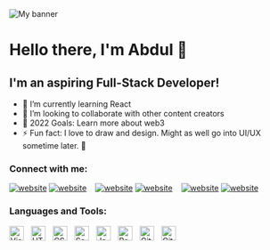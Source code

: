 <img src="https://user-images.githubusercontent.com/87391935/184502510-f05e52dd-8c57-427c-9f51-91916bd439db.png" alt="My banner" />

# Hello there, I'm Abdul 👋

## I'm an aspiring Full-Stack Developer!

- 🌱 I’m currently learning React
- 👯 I’m looking to collaborate with other content creators
- 🥅 2022 Goals: Learn more about web3
- ⚡ Fun fact: I love to draw and design. Might as well go into UI/UX sometime later. 🤔

### Connect with me:

[![website](./img/twitter-light.svg)](https://twitter.com/hxnz33#gh-light-mode-only)
[![website](./img/twitter-dark.svg)](https://twitter.com/hxnz33#gh-dark-mode-only)
&nbsp;&nbsp;
[![website](./img/linkedin-light.svg)](https://www.linkedin.com/in/abdullahi-mustafa-1a1996237/#gh-light-mode-only)
[![website](./img/linkedin-dark.svg)](https://www.linkedin.com/in/abdullahi-mustafa-1a1996237/#gh-dark-mode-only)
&nbsp;&nbsp;
[![website](./img/instagram-light.svg)](https://www.instagram.com/abdullmustyy/#gh-light-mode-only)
[![website](./img/instagram-dark.svg)](https://www.instagram.com/abdullmustyy/#gh-dark-mode-only)

### Languages and Tools:

<img align="left" alt="Visual Studio Code" width="26px" src="https://cdn.jsdelivr.net/gh/devicons/devicon/icons/vscode/vscode-original.svg" style="padding-right:10px;" />
<img align="left" alt="HTML5" width="26px" src="https://cdn.jsdelivr.net/gh/devicons/devicon/icons/html5/html5-original.svg" style="padding-right:10px;" />
<img align="left" alt="CSS3" width="26px" src="https://cdn.jsdelivr.net/gh/devicons/devicon/icons/css3/css3-original.svg" style="padding-right:10px;" />
<img align="left" alt="Sass" width="26px" src="https://cdn.jsdelivr.net/gh/devicons/devicon/icons/sass/sass-original.svg" style="padding-right:10px;" />
<img align="left" alt="JavaScript" width="26px" src="https://cdn.jsdelivr.net/gh/devicons/devicon/icons/javascript/javascript-original.svg" style="padding-right:10px;" />
<img align="left" alt="React" width="26px" src="https://cdn.jsdelivr.net/gh/devicons/devicon/icons/react/react-original.svg" style="padding-right:10px;" />
<img align="left" alt="Git" width="26px" src="https://cdn.jsdelivr.net/gh/devicons/devicon/icons/git/git-original.svg" style="padding-right:10px;" />
<img align="left" alt="GitHub" width="26px" src="https://user-images.githubusercontent.com/3369400/139447912-e0f43f33-6d9f-45f8-be46-2df5bbc91289.png" style="padding-right:10px;" />
<br />
